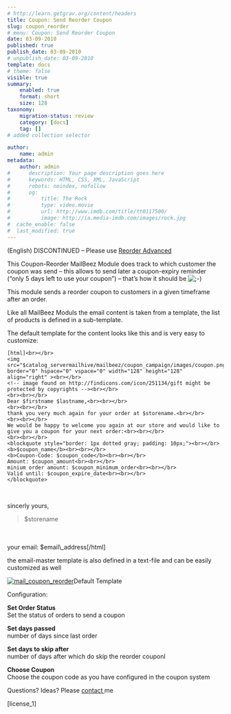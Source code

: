```yaml
---
# http://learn.getgrav.org/content/headers
title: Coupon: Send Reorder Coupon
slug: coupon_reorder
# menu: Coupon: Send Reorder Coupon
date: 03-09-2010
published: true
publish_date: 03-09-2010
# unpublish_date: 03-09-2010
template: docs
# theme: false
visible: true
summary:
    enabled: true
    format: short
    size: 128
taxonomy:
    migration-status: review
    category: [docs]
    tag: []
# added collection selector

author:
    name: admin
metadata:
    author: admin
#      description: Your page description goes here
#      keywords: HTML, CSS, XML, JavaScript
#      robots: noindex, nofollow
#      og:
#          title: The Rock
#          type: video.movie
#          url: http://www.imdb.com/title/tt0117500/
#          image: http://ia.media-imdb.com/images/rock.jpg
#  cache_enable: false
#  last_modified: true
---
```


(English) DISCONTINUED – Please use [Reorder Advanced](http://www.mailbeez.com/documentation/mailbeez/reorder_advanced/)

This Coupon-Reorder MailBeez Module does track to which customer the coupon was send – this allows to send later a coupon-expiry reminder (“only 5 days left to use your coupon”) – that’s how it should be ![;-)](http://localhost/wordpress_mailbeez_EOL/wp-includes/images/smilies/icon_wink.gif)

This module sends a reorder coupon to customers in a given timeframe after an order.

Like all MailBeez Moduls the email content is taken from a template, the list of products is defined in a sub-template.

The default template for the content looks like this and is very easy to customize:

    [html]<br></br>
    <img src="$catalog_servermailhive/mailbeez/coupon_campaign/images/coupon.png" border="0" hspace="0" vspace="0" width="128" height="128" align="right" ><br></br>
    <!-- image found on http://findicons.com/icon/251134/gift might be protected by copyrights --><br></br>
    <br><br></br>
    Dear $firstname $lastname,<br><br></br>
    <br><br></br>
    thank you very much again for your order at $storename.<br></br>
    <br><br></br>
    We would be happy to welcome you again at our store and would like to give you a coupon for your next order:<br><br></br>
    <br><br></br>
    <blockquote style="border: 1px dotted gray; padding: 10px;"><br></br>
    <b>$coupon_name</b><br><br></br>
    <b>Coupon-Code: $coupon_code</b><br><br></br>
    Amount: $coupon_amount<br><br></br>
    minium order amount: $coupon_minimum_order<br><br></br>
    Valid until: $coupon_expire_date<br><br></br>
    </blockquote>

<br>

sincerly yours,  
 <blockquote>$storename</blockquote>

<br>  
 <br>  
 your email: $email\_address[/html]

the email-master template is also defined in a text-file and can be easily customized as well

[![](http://www.mailbeez.com/wp-content/uploads/2010/10/mail_coupon_reorder-243x300.png "mail_coupon_reorder")](http://www.mailbeez.com/wp-content/uploads/2010/10/mail_coupon_reorder.png)Default Template

 

Configuration:

**Set Order Status**  
 Set the status of orders to send a coupon

**Set days passed**  
 number of days since last order

**Set days to skip after**  
 number of days after which do skip the reorder couponl

**Choose Coupon**  
 Choose the coupon code as you have configured in the coupon system

Questions? Ideas? Please [contact ](http://localhost/wordpress_mailbeez_EOL/about/contact/)me

[license\_1]
